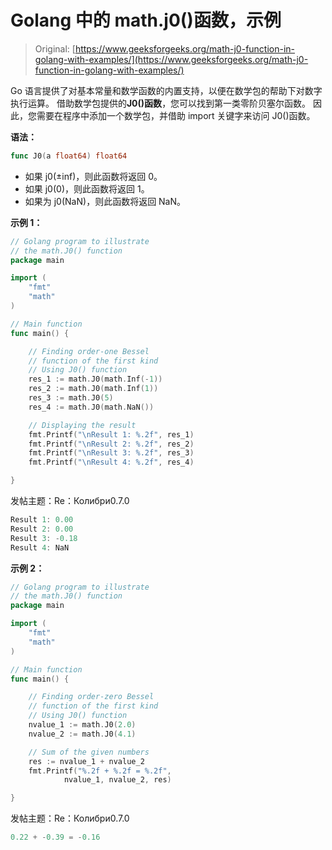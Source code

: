 # Golang 中的 math.j0()函数，示例

> Original: [https://www.geeksforgeeks.org/math-j0-function-in-golang-with-examples/](https://www.geeksforgeeks.org/math-j0-function-in-golang-with-examples/)

Go 语言提供了对基本常量和数学函数的内置支持，以便在数学包的帮助下对数字执行运算。 借助数学包提供的**J0()函数**，您可以找到第一类零阶贝塞尔函数。 因此，您需要在程序中添加一个数学包，并借助 import 关键字来访问 J0()函数。

**语法：**

```go
func J0(a float64) float64
```

*   如果 j0(±inf)，则此函数将返回 0。
*   如果 j0(0)，则此函数将返回 1。
*   如果为 j0(NaN)，则此函数将返回 NaN。

**示例 1：**

```go
// Golang program to illustrate
// the math.J0() function
package main

import (
    "fmt"
    "math"
)

// Main function
func main() {

    // Finding order-one Bessel
    // function of the first kind
    // Using J0() function
    res_1 := math.J0(math.Inf(-1))
    res_2 := math.J0(math.Inf(1))
    res_3 := math.J0(5)
    res_4 := math.J0(math.NaN())

    // Displaying the result
    fmt.Printf("\nResult 1: %.2f", res_1)
    fmt.Printf("\nResult 2: %.2f", res_2)
    fmt.Printf("\nResult 3: %.2f", res_3)
    fmt.Printf("\nResult 4: %.2f", res_4)

}
```

发帖主题：Re：Колибри0.7.0

```go
Result 1: 0.00
Result 2: 0.00
Result 3: -0.18
Result 4: NaN

```

**示例 2：**

```go
// Golang program to illustrate
// the math.J0() function
package main

import (
    "fmt"
    "math"
)

// Main function
func main() {

    // Finding order-zero Bessel
    // function of the first kind
    // Using J0() function
    nvalue_1 := math.J0(2.0)
    nvalue_2 := math.J0(4.1)

    // Sum of the given numbers
    res := nvalue_1 + nvalue_2
    fmt.Printf("%.2f + %.2f = %.2f",
            nvalue_1, nvalue_2, res)

}
```

发帖主题：Re：Колибри0.7.0

```go
0.22 + -0.39 = -0.16
```